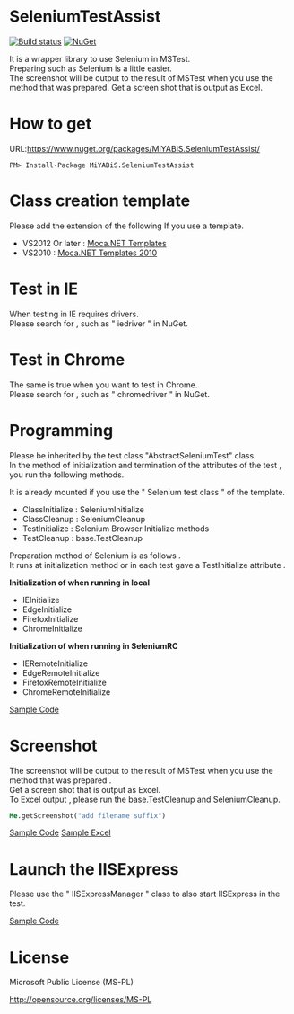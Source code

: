 # SeleniumTestAssist

[![Build status](https://ci.appveyor.com/api/projects/status/kew6mx25v90xylxc?svg=true)](https://ci.appveyor.com/project/miyabis/seleniumtestassist)
[![NuGet](https://img.shields.io/nuget/v/MiYABiS.SeleniumTestAssist.svg)](https://www.nuget.org/packages/MiYABiS.SeleniumTestAssist/)

It is a wrapper library to use Selenium in MSTest.  
Preparing such as Selenium is a little easier.  
The screenshot will be output to the result of MSTest when you use the method that was prepared.
Get a screen shot that is output as Excel.  


How to get
==========

URL:https://www.nuget.org/packages/MiYABiS.SeleniumTestAssist/
```
PM> Install-Package MiYABiS.SeleniumTestAssist
```

Class creation template
=======================
Please add the extension of the following If you use a template.

* VS2012 Or later : [Moca.NET Templates](https://visualstudiogallery.msdn.microsoft.com/7735e52f-74f2-4ac7-8172-11cde77e6290)
* VS2010 : [Moca.NET Templates 2010](https://visualstudiogallery.msdn.microsoft.com/f97a7486-560b-425a-aa05-528dd397f5ba)


Test in IE
=======

When testing in IE requires drivers.  
Please search for , such as " iedriver " in NuGet.


Test in Chrome
=======

The same is true when you want to test in Chrome.  
Please search for , such as " chromedriver " in NuGet.

Programming
=======

Please be inherited by the test class "AbstractSeleniumTest" class.  
In the method of initialization and termination of the attributes of the test , you run the following methods.

It is already mounted if you use the " Selenium test class " of the template.

* ClassInitialize : SeleniumInitialize
* ClassCleanup : SeleniumCleanup
* TestInitialize : Selenium Browser Initialize methods
* TestCleanup : base.TestCleanup

Preparation method of Selenium is as follows .  
It runs at initialization method or in each test gave a TestInitialize attribute .

**Initialization of when running in local**

* IEInitialize
* EdgeInitialize
* FirefoxInitialize
* ChromeInitialize

**Initialization of when running in SeleniumRC**

* IERemoteInitialize
* EdgeRemoteInitialize
* FirefoxRemoteInitialize
* ChromeRemoteInitialize

[Sample Code](https://github.com/miyabis/SeleniumTestAssist/blob/master/WebAppSeleniumTest/UnitTest1.vb)

Screenshot
=======
The screenshot will be output to the result of MSTest when you use the method that was prepared .  
Get a screen shot that is output as Excel.  
To Excel output , please run the base.TestCleanup and SeleniumCleanup.

```vb
Me.getScreenshot("add filename suffix")
```

[Sample Code](https://github.com/miyabis/SeleniumTestAssist/blob/master/WebAppSeleniumTest/UnitTest1.vb#L98) 
[Sample Excel](https://github.com/miyabis/SeleniumTestAssist/blob/master/WebAppSeleniumTest/UnitTest1.xlsx)



Launch the IISExpress
=======
Please use the " IISExpressManager " class to also start IISExpress in the test.

[Sample Code](https://github.com/miyabis/SeleniumTestAssist/blob/master/WebAppSeleniumTest/UnitTest1.vb#L28)

License
=======

Microsoft Public License (MS-PL)

http://opensource.org/licenses/MS-PL
